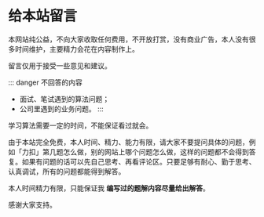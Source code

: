 # 给本站留言

本网站纯公益，不向大家收取任何费用，不开放打赏，没有商业广告，本人没有很多时间维护，主要精力会花在内容制作上。

留言仅用于接受一些意见和建议。

::: danger 不回答的内容
+ 面试、笔试遇到的算法问题；
+ 公司里遇到的业务问题。
::: 

学习算法需要一定的时间，不能保证看过就会。

由于本站完全免费，本人时间、精力、能力有限，请大家不要提问具体的问题，例如「力扣」第几题怎么做，别的网站上哪个问题怎么做，这样的问题都不会得到答复。如果有问题的话可以先自己思考、再看评论区。只要足够有耐心、勤于思考、认真调试，所有的问题都能得到解答。

本人时间精力有限，只能保证我 **编写过的题解内容尽量给出解答**。

感谢大家支持。

<Utterances />
